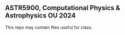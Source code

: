 ## ASTR5900, Computational Physics & Astrophysics OU 2024

This repo may contain files useful for class.
